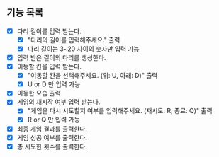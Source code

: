 ## 기능 목록
- [x] 다리 길이를 입력 받는다.
    - [x] "다리의 길이를 입력해주세요." 출력
    - [x] 다리 길이는 3~20 사이의 숫자만 입력 가능
- [x] 입력 받은 길이의 다리를 생성한다.
- [x] 이동할 칸을 입력 받는다.
    - [x] "이동할 칸을 선택해주세요. (위: U, 아래: D)" 출력
    - [x] U or D 만 입력 가능
- [x] 이동한 모습 출력
- [x] 게임의 재시작 여부 입력 받는다.
    - [x] "게임을 다시 시도할지 여부를 입력해주세요. (재시도: R, 종료: Q)" 출력
    - [x] R or Q 만 입력 가능
- [x] 최종 게임 결과를 출력한다.
- [x] 게임 성공 여부를 출력한다.
- [x] 총 시도한 횟수를 출력한다.
